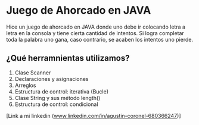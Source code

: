 # Juego de Ahorcado en JAVA

Hice un juego de ahorcado en JAVA donde uno debe ir colocando letra a letra 
en la consola y tiene cierta cantidad de intentos. Si logra completar toda la palabra
uno gana, caso contrario, se acaben los intentos uno pierde.

## ¿Qué herramnientas utilizamos?
1. Clase Scanner
2. Declaraciones y asignaciones
3. Arreglos
4. Estructura de control: iterativa (Bucle)
5. Clase String y sus método length()
6. Estructura de control: condicional

 [Link a mi linkedin (www.linkedin.com/in/agustin-coronel-680366247)]